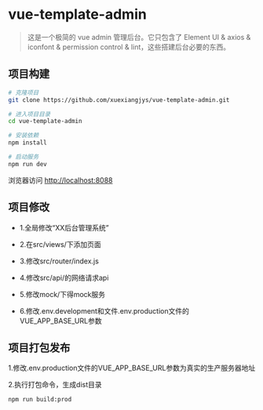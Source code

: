 # vue-template-admin

> 这是一个极简的 vue admin 管理后台。它只包含了 Element UI & axios & iconfont & permission control & lint，这些搭建后台必要的东西。

## 项目构建

```bash
# 克隆项目
git clone https://github.com/xuexiangjys/vue-template-admin.git

# 进入项目目录
cd vue-template-admin

# 安装依赖
npm install

# 启动服务
npm run dev
```

浏览器访问 [http://localhost:8088](http://localhost:8088)

## 项目修改

* 1.全局修改“XX后台管理系统”

* 2.在src/views/下添加页面

* 3.修改src/router/index.js

* 4.修改src/api/的网络请求api

* 5.修改mock/下得mock服务

* 6.修改.env.development和文件.env.production文件的VUE_APP_BASE_URL参数

## 项目打包发布

1.修改.env.production文件的VUE_APP_BASE_URL参数为真实的生产服务器地址

2.执行打包命令，生成dist目录

```
npm run build:prod
```